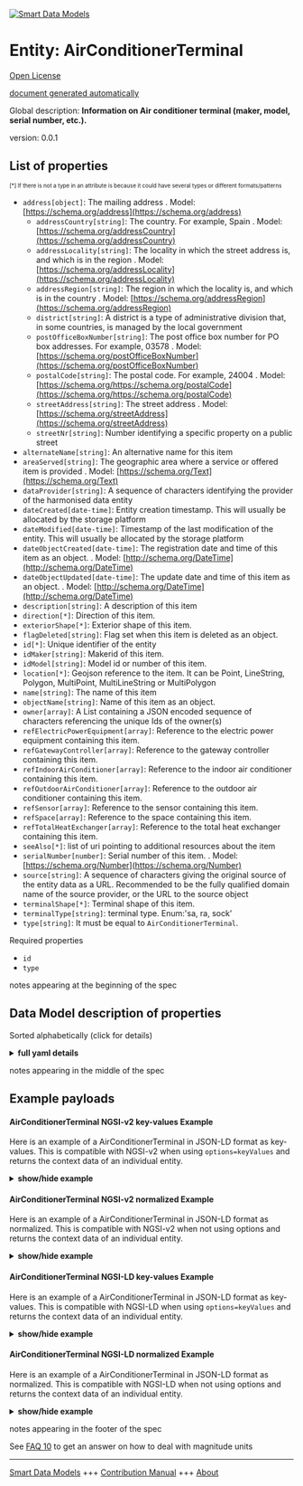 <!-- 10-Header -->  
[![Smart Data Models](https://smartdatamodels.org/wp-content/uploads/2022/01/SmartDataModels_logo.png "Logo")](https://smartdatamodels.org)  
Entity: AirConditionerTerminal  
==============================<!-- /10-Header -->  
<!-- 15-License -->  
[Open License](https://github.com/smart-data-models//dataModel.ZEB/blob/master/AirConditionerTerminal/LICENSE.md)  
[document generated automatically](https://docs.google.com/presentation/d/e/2PACX-1vTs-Ng5dIAwkg91oTTUdt8ua7woBXhPnwavZ0FxgR8BsAI_Ek3C5q97Nd94HS8KhP-r_quD4H0fgyt3/pub?start=false&loop=false&delayms=3000#slide=id.gb715ace035_0_60)  
<!-- /15-License -->  
<!-- 20-Description -->  
Global description: **Information on Air conditioner terminal (maker, model, serial number, etc.).**  
version: 0.0.1  
<!-- /20-Description -->  
<!-- 30-PropertiesList -->  

## List of properties  

<sup><sub>[*] If there is not a type in an attribute is because it could have several types or different formats/patterns</sub></sup>  
- `address[object]`: The mailing address  . Model: [https://schema.org/address](https://schema.org/address)	- `addressCountry[string]`: The country. For example, Spain  . Model: [https://schema.org/addressCountry](https://schema.org/addressCountry)  
	- `addressLocality[string]`: The locality in which the street address is, and which is in the region  . Model: [https://schema.org/addressLocality](https://schema.org/addressLocality)  
	- `addressRegion[string]`: The region in which the locality is, and which is in the country  . Model: [https://schema.org/addressRegion](https://schema.org/addressRegion)  
	- `district[string]`: A district is a type of administrative division that, in some countries, is managed by the local government    
	- `postOfficeBoxNumber[string]`: The post office box number for PO box addresses. For example, 03578  . Model: [https://schema.org/postOfficeBoxNumber](https://schema.org/postOfficeBoxNumber)  
	- `postalCode[string]`: The postal code. For example, 24004  . Model: [https://schema.org/https://schema.org/postalCode](https://schema.org/https://schema.org/postalCode)  
	- `streetAddress[string]`: The street address  . Model: [https://schema.org/streetAddress](https://schema.org/streetAddress)  
	- `streetNr[string]`: Number identifying a specific property on a public street    
- `alternateName[string]`: An alternative name for this item  - `areaServed[string]`: The geographic area where a service or offered item is provided  . Model: [https://schema.org/Text](https://schema.org/Text)- `dataProvider[string]`: A sequence of characters identifying the provider of the harmonised data entity  - `dateCreated[date-time]`: Entity creation timestamp. This will usually be allocated by the storage platform  - `dateModified[date-time]`: Timestamp of the last modification of the entity. This will usually be allocated by the storage platform  - `dateObjectCreated[date-time]`: The registration date and time of this item as an object.  . Model: [http://schema.org/DateTime](http://schema.org/DateTime)- `dateObjectUpdated[date-time]`: The update date and time of this item as an object.  . Model: [http://schema.org/DateTime](http://schema.org/DateTime)- `description[string]`: A description of this item  - `direction[*]`: Direction of this item.  - `exteriorShape[*]`: Exterior shape of this item.  - `flagDeleted[string]`: Flag set when this item is deleted as an object.  - `id[*]`: Unique identifier of the entity  - `idMaker[string]`: Makerid of this item.  - `idModel[string]`: Model id or number of this item.  - `location[*]`: Geojson reference to the item. It can be Point, LineString, Polygon, MultiPoint, MultiLineString or MultiPolygon  - `name[string]`: The name of this item  - `objectName[string]`: Name of this item as an object.  - `owner[array]`: A List containing a JSON encoded sequence of characters referencing the unique Ids of the owner(s)  - `refElectricPowerEquipment[array]`: Reference to the electric power equipment containing this item.  - `refGatewayController[array]`: Reference to the gateway controller containing this item.  - `refIndoorAirConditioner[array]`: Reference to the indoor air conditioner containing this item.  - `refOutdoorAirConditioner[array]`: Reference to the outdoor air conditioner containing this item.  - `refSensor[array]`: Reference to the sensor containing this item.  - `refSpace[array]`: Reference to the space containing this item.  - `refTotalHeatExchanger[array]`: Reference to the total heat exchanger containing this item.  - `seeAlso[*]`: list of uri pointing to additional resources about the item  - `serialNumber[number]`:  Serial number of this item.  . Model: [https://schema.org/Number](https://schema.org/Number)- `source[string]`: A sequence of characters giving the original source of the entity data as a URL. Recommended to be the fully qualified domain name of the source provider, or the URL to the source object  - `terminalShape[*]`: Terminal shape of this item.  - `terminalType[string]`: terminal type. Enum:'sa, ra, sock'  - `type[string]`: It must be equal to `AirConditionerTerminal`.  <!-- /30-PropertiesList -->  
<!-- 35-RequiredProperties -->  
Required properties  
- `id`  - `type`  <!-- /35-RequiredProperties -->  
<!-- 40-NotesYaml -->  
notes appearing at the beginning of the spec  
<!-- /40-NotesYaml -->  
<!-- 50-DataModelHeader -->  
## Data Model description of properties  
Sorted alphabetically (click for details)  
<!-- /50-DataModelHeader -->  
<!-- 60-ModelYaml -->  
<details><summary><strong>full yaml details</strong></summary>    
```yaml  
AirConditionerTerminal:    
  description: Information on Air conditioner terminal (maker, model, serial number, etc.).    
  properties:    
    address:    
      description: The mailing address    
      properties:    
        addressCountry:    
          description: The country. For example, Spain    
          type: string    
          x-ngsi:    
            model: https://schema.org/addressCountry    
            type: Property    
        addressLocality:    
          description: The locality in which the street address is, and which is in the region    
          type: string    
          x-ngsi:    
            model: https://schema.org/addressLocality    
            type: Property    
        addressRegion:    
          description: The region in which the locality is, and which is in the country    
          type: string    
          x-ngsi:    
            model: https://schema.org/addressRegion    
            type: Property    
        district:    
          description: A district is a type of administrative division that, in some countries, is managed by the local government    
          type: string    
          x-ngsi:    
            type: Property    
        postOfficeBoxNumber:    
          description: The post office box number for PO box addresses. For example, 03578    
          type: string    
          x-ngsi:    
            model: https://schema.org/postOfficeBoxNumber    
            type: Property    
        postalCode:    
          description: The postal code. For example, 24004    
          type: string    
          x-ngsi:    
            model: https://schema.org/https://schema.org/postalCode    
            type: Property    
        streetAddress:    
          description: The street address    
          type: string    
          x-ngsi:    
            model: https://schema.org/streetAddress    
            type: Property    
        streetNr:    
          description: Number identifying a specific property on a public street    
          type: string    
          x-ngsi:    
            type: Property    
      type: object    
      x-ngsi:    
        model: https://schema.org/address    
        type: Property    
    alternateName:    
      description: An alternative name for this item    
      type: string    
      x-ngsi:    
        type: Property    
    areaServed:    
      description: The geographic area where a service or offered item is provided    
      type: string    
      x-ngsi:    
        model: https://schema.org/Text    
        type: Property    
    dataProvider:    
      description: A sequence of characters identifying the provider of the harmonised data entity    
      type: string    
      x-ngsi:    
        type: Property    
    dateCreated:    
      description: Entity creation timestamp. This will usually be allocated by the storage platform    
      format: date-time    
      type: string    
      x-ngsi:    
        type: Property    
    dateModified:    
      description: Timestamp of the last modification of the entity. This will usually be allocated by the storage platform    
      format: date-time    
      type: string    
      x-ngsi:    
        type: Property    
    dateObjectCreated:    
      description: The registration date and time of this item as an object.    
      format: date-time    
      type: string    
      x-ngsi:    
        model: http://schema.org/DateTime    
        type: Property    
    dateObjectUpdated:    
      description: The update date and time of this item as an object.    
      format: date-time    
      type: string    
      x-ngsi:    
        model: http://schema.org/DateTime    
        type: Property    
    description:    
      description: A description of this item    
      type: string    
      x-ngsi:    
        type: Property    
    direction:    
      description: Direction of this item.    
      oneOf:    
        - description: Geojson reference to the item. Point    
          properties:    
            bbox:    
              description: BBox of the  Point    
              items:    
                type: number    
              minItems: 4    
              type: array    
              x-ngsi:    
                type: Property    
            coordinates:    
              description: Coordinates of the Point    
              items:    
                type: number    
              minItems: 2    
              type: array    
              x-ngsi:    
                type: Property    
            type:    
              enum:    
                - Point    
              type: string    
          required:    
            - type    
            - coordinates    
          title: GeoJSON Point    
          type: object    
          x-ngsi:    
            type: GeoProperty    
        - description: Geojson reference to the item. LineString    
          properties:    
            bbox:    
              description: BBox coordinates of the LineString    
              items:    
                type: number    
              minItems: 4    
              type: array    
              x-ngsi:    
                type: Property    
            coordinates:    
              description: Coordinates of the LineString    
              items:    
                items:    
                  type: number    
                minItems: 2    
                type: array    
              minItems: 2    
              type: array    
              x-ngsi:    
                type: Property    
            type:    
              enum:    
                - LineString    
              type: string    
          required:    
            - type    
            - coordinates    
          title: GeoJSON LineString    
          type: object    
          x-ngsi:    
            type: GeoProperty    
        - description: Geojson reference to the item. Polygon    
          properties:    
            bbox:    
              description: BBox coordinates of the Polygon    
              items:    
                type: number    
              minItems: 4    
              type: array    
              x-ngsi:    
                type: Property    
            coordinates:    
              description: Coordinates of the Polygon    
              items:    
                items:    
                  items:    
                    type: number    
                  minItems: 2    
                  type: array    
                minItems: 4    
                type: array    
              type: array    
              x-ngsi:    
                type: Property    
            type:    
              enum:    
                - Polygon    
              type: string    
          required:    
            - type    
            - coordinates    
          title: GeoJSON Polygon    
          type: object    
          x-ngsi:    
            type: GeoProperty    
        - description: Geojson reference to the item. MultiPoint    
          properties:    
            bbox:    
              description: BBox coordinates of the LineString    
              items:    
                type: number    
              minItems: 4    
              type: array    
              x-ngsi:    
                type: Property    
            coordinates:    
              description: Coordinates of the MulitPoint    
              items:    
                items:    
                  type: number    
                minItems: 2    
                type: array    
              type: array    
              x-ngsi:    
                type: Property    
            type:    
              enum:    
                - MultiPoint    
              type: string    
          required:    
            - type    
            - coordinates    
          title: GeoJSON MultiPoint    
          type: object    
          x-ngsi:    
            type: GeoProperty    
        - description: Geojson reference to the item. MultiLineString    
          properties:    
            bbox:    
              description: BBox coordinates of the LineString    
              items:    
                type: number    
              minItems: 4    
              type: array    
              x-ngsi:    
                type: Property    
            coordinates:    
              description: Coordinates of the MultiLineString    
              items:    
                items:    
                  items:    
                    type: number    
                  minItems: 2    
                  type: array    
                minItems: 2    
                type: array    
              type: array    
              x-ngsi:    
                type: Property    
            type:    
              enum:    
                - MultiLineString    
              type: string    
          required:    
            - type    
            - coordinates    
          title: GeoJSON MultiLineString    
          type: object    
          x-ngsi:    
            type: GeoProperty    
        - description: Geojson reference to the item. MultiLineString    
          properties:    
            bbox:    
              items:    
                type: number    
              minItems: 4    
              type: array    
            coordinates:    
              description: Coordinates of the MultiPolygon    
              items:    
                items:    
                  items:    
                    items:    
                      type: number    
                    minItems: 2    
                    type: array    
                  minItems: 4    
                  type: array    
                type: array    
              type: array    
              x-ngsi:    
                type: Property    
            type:    
              enum:    
                - MultiPolygon    
              type: string    
          required:    
            - type    
            - coordinates    
          title: GeoJSON MultiPolygon    
          type: object    
          x-ngsi:    
            type: GeoProperty    
      x-ngsi:    
        type: GeoProperty    
    exteriorShape:    
      description: Exterior shape of this item.    
      oneOf:    
        - description: Geojson reference to the item. Point    
          properties:    
            bbox:    
              description: BBox of the  Point    
              items:    
                type: number    
              minItems: 4    
              type: array    
              x-ngsi:    
                type: Property    
            coordinates:    
              description: Coordinates of the Point    
              items:    
                type: number    
              minItems: 2    
              type: array    
              x-ngsi:    
                type: Property    
            type:    
              enum:    
                - Point    
              type: string    
          required:    
            - type    
            - coordinates    
          title: GeoJSON Point    
          type: object    
          x-ngsi:    
            type: GeoProperty    
        - description: Geojson reference to the item. LineString    
          properties:    
            bbox:    
              description: BBox coordinates of the LineString    
              items:    
                type: number    
              minItems: 4    
              type: array    
              x-ngsi:    
                type: Property    
            coordinates:    
              description: Coordinates of the LineString    
              items:    
                items:    
                  type: number    
                minItems: 2    
                type: array    
              minItems: 2    
              type: array    
              x-ngsi:    
                type: Property    
            type:    
              enum:    
                - LineString    
              type: string    
          required:    
            - type    
            - coordinates    
          title: GeoJSON LineString    
          type: object    
          x-ngsi:    
            type: GeoProperty    
        - description: Geojson reference to the item. Polygon    
          properties:    
            bbox:    
              description: BBox coordinates of the Polygon    
              items:    
                type: number    
              minItems: 4    
              type: array    
              x-ngsi:    
                type: Property    
            coordinates:    
              description: Coordinates of the Polygon    
              items:    
                items:    
                  items:    
                    type: number    
                  minItems: 2    
                  type: array    
                minItems: 4    
                type: array    
              type: array    
              x-ngsi:    
                type: Property    
            type:    
              enum:    
                - Polygon    
              type: string    
          required:    
            - type    
            - coordinates    
          title: GeoJSON Polygon    
          type: object    
          x-ngsi:    
            type: GeoProperty    
        - description: Geojson reference to the item. MultiPoint    
          properties:    
            bbox:    
              description: BBox coordinates of the LineString    
              items:    
                type: number    
              minItems: 4    
              type: array    
              x-ngsi:    
                type: Property    
            coordinates:    
              description: Coordinates of the MulitPoint    
              items:    
                items:    
                  type: number    
                minItems: 2    
                type: array    
              type: array    
              x-ngsi:    
                type: Property    
            type:    
              enum:    
                - MultiPoint    
              type: string    
          required:    
            - type    
            - coordinates    
          title: GeoJSON MultiPoint    
          type: object    
          x-ngsi:    
            type: GeoProperty    
        - description: Geojson reference to the item. MultiLineString    
          properties:    
            bbox:    
              description: BBox coordinates of the LineString    
              items:    
                type: number    
              minItems: 4    
              type: array    
              x-ngsi:    
                type: Property    
            coordinates:    
              description: Coordinates of the MultiLineString    
              items:    
                items:    
                  items:    
                    type: number    
                  minItems: 2    
                  type: array    
                minItems: 2    
                type: array    
              type: array    
              x-ngsi:    
                type: Property    
            type:    
              enum:    
                - MultiLineString    
              type: string    
          required:    
            - type    
            - coordinates    
          title: GeoJSON MultiLineString    
          type: object    
          x-ngsi:    
            type: GeoProperty    
        - description: Geojson reference to the item. MultiLineString    
          properties:    
            bbox:    
              items:    
                type: number    
              minItems: 4    
              type: array    
            coordinates:    
              description: Coordinates of the MultiPolygon    
              items:    
                items:    
                  items:    
                    items:    
                      type: number    
                    minItems: 2    
                    type: array    
                  minItems: 4    
                  type: array    
                type: array    
              type: array    
              x-ngsi:    
                type: Property    
            type:    
              enum:    
                - MultiPolygon    
              type: string    
          required:    
            - type    
            - coordinates    
          title: GeoJSON MultiPolygon    
          type: object    
          x-ngsi:    
            type: GeoProperty    
      x-ngsi:    
        type: GeoProperty    
    flagDeleted:    
      description: Flag set when this item is deleted as an object.    
      type: string    
      x-ngsi:    
        type: Property    
    id:    
      anyOf:    
        - description: Identifier format of any NGSI entity    
          maxLength: 256    
          minLength: 1    
          pattern: ^[\w\-\.\{\}\$\+\*\[\]`|~^@!,:\\]+$    
          type: string    
          x-ngsi:    
            type: Property    
        - description: Identifier format of any NGSI entity    
          format: uri    
          type: string    
          x-ngsi:    
            type: Property    
      description: Unique identifier of the entity    
      x-ngsi:    
        type: Relationship    
    idMaker:    
      description: Makerid of this item.    
      type: string    
      x-ngsi:    
        type: Property    
    idModel:    
      description: Model id or number of this item.    
      type: string    
      x-ngsi:    
        type: Property    
    location:    
      description: Geojson reference to the item. It can be Point, LineString, Polygon, MultiPoint, MultiLineString or MultiPolygon    
      oneOf:    
        - description: Geojson reference to the item. Point    
          properties:    
            bbox:    
              description: BBox of the  Point    
              items:    
                type: number    
              minItems: 4    
              type: array    
              x-ngsi:    
                type: Property    
            coordinates:    
              description: Coordinates of the Point    
              items:    
                type: number    
              minItems: 2    
              type: array    
              x-ngsi:    
                type: Property    
            type:    
              enum:    
                - Point    
              type: string    
          required:    
            - type    
            - coordinates    
          title: GeoJSON Point    
          type: object    
          x-ngsi:    
            type: GeoProperty    
        - description: Geojson reference to the item. LineString    
          properties:    
            bbox:    
              description: BBox coordinates of the LineString    
              items:    
                type: number    
              minItems: 4    
              type: array    
              x-ngsi:    
                type: Property    
            coordinates:    
              description: Coordinates of the LineString    
              items:    
                items:    
                  type: number    
                minItems: 2    
                type: array    
              minItems: 2    
              type: array    
              x-ngsi:    
                type: Property    
            type:    
              enum:    
                - LineString    
              type: string    
          required:    
            - type    
            - coordinates    
          title: GeoJSON LineString    
          type: object    
          x-ngsi:    
            type: GeoProperty    
        - description: Geojson reference to the item. Polygon    
          properties:    
            bbox:    
              description: BBox coordinates of the Polygon    
              items:    
                type: number    
              minItems: 4    
              type: array    
              x-ngsi:    
                type: Property    
            coordinates:    
              description: Coordinates of the Polygon    
              items:    
                items:    
                  items:    
                    type: number    
                  minItems: 2    
                  type: array    
                minItems: 4    
                type: array    
              type: array    
              x-ngsi:    
                type: Property    
            type:    
              enum:    
                - Polygon    
              type: string    
          required:    
            - type    
            - coordinates    
          title: GeoJSON Polygon    
          type: object    
          x-ngsi:    
            type: GeoProperty    
        - description: Geojson reference to the item. MultiPoint    
          properties:    
            bbox:    
              description: BBox coordinates of the LineString    
              items:    
                type: number    
              minItems: 4    
              type: array    
              x-ngsi:    
                type: Property    
            coordinates:    
              description: Coordinates of the MulitPoint    
              items:    
                items:    
                  type: number    
                minItems: 2    
                type: array    
              type: array    
              x-ngsi:    
                type: Property    
            type:    
              enum:    
                - MultiPoint    
              type: string    
          required:    
            - type    
            - coordinates    
          title: GeoJSON MultiPoint    
          type: object    
          x-ngsi:    
            type: GeoProperty    
        - description: Geojson reference to the item. MultiLineString    
          properties:    
            bbox:    
              description: BBox coordinates of the LineString    
              items:    
                type: number    
              minItems: 4    
              type: array    
              x-ngsi:    
                type: Property    
            coordinates:    
              description: Coordinates of the MultiLineString    
              items:    
                items:    
                  items:    
                    type: number    
                  minItems: 2    
                  type: array    
                minItems: 2    
                type: array    
              type: array    
              x-ngsi:    
                type: Property    
            type:    
              enum:    
                - MultiLineString    
              type: string    
          required:    
            - type    
            - coordinates    
          title: GeoJSON MultiLineString    
          type: object    
          x-ngsi:    
            type: GeoProperty    
        - description: Geojson reference to the item. MultiLineString    
          properties:    
            bbox:    
              items:    
                type: number    
              minItems: 4    
              type: array    
            coordinates:    
              description: Coordinates of the MultiPolygon    
              items:    
                items:    
                  items:    
                    items:    
                      type: number    
                    minItems: 2    
                    type: array    
                  minItems: 4    
                  type: array    
                type: array    
              type: array    
              x-ngsi:    
                type: Property    
            type:    
              enum:    
                - MultiPolygon    
              type: string    
          required:    
            - type    
            - coordinates    
          title: GeoJSON MultiPolygon    
          type: object    
          x-ngsi:    
            type: GeoProperty    
      x-ngsi:    
        type: GeoProperty    
    name:    
      description: The name of this item    
      type: string    
      x-ngsi:    
        type: Property    
    objectName:    
      description: Name of this item as an object.    
      type: string    
      x-ngsi:    
        type: Property    
    owner:    
      description: A List containing a JSON encoded sequence of characters referencing the unique Ids of the owner(s)    
      items:    
        anyOf:    
          - description: Identifier format of any NGSI entity    
            maxLength: 256    
            minLength: 1    
            pattern: ^[\w\-\.\{\}\$\+\*\[\]`|~^@!,:\\]+$    
            type: string    
            x-ngsi:    
              type: Property    
          - description: Identifier format of any NGSI entity    
            format: uri    
            type: string    
            x-ngsi:    
              type: Property    
        description: Unique identifier of the entity    
        x-ngsi:    
          type: Relationship    
      type: array    
      x-ngsi:    
        type: Property    
    refElectricPowerEquipment:    
      description: Reference to the electric power equipment containing this item.    
      items:    
        description: Reference to the electric power equipment containing this item.    
        minItems: 1    
        type: string    
        uniqueItems: yes    
        x-ngsi:    
          type: Relationship    
      type: array    
      x-ngsi:    
        type: Relationship    
    refGatewayController:    
      description: Reference to the gateway controller containing this item.    
      items:    
        description: Reference to the gateway controller containing this item.    
        minItems: 1    
        type: string    
        uniqueItems: yes    
        x-ngsi:    
          type: Relationship    
      type: array    
      x-ngsi:    
        type: Relationship    
    refIndoorAirConditioner:    
      description: Reference to the indoor air conditioner containing this item.    
      items:    
        description: Reference to the indoor air conditioner containing this item.    
        minItems: 1    
        type: string    
        uniqueItems: yes    
        x-ngsi:    
          type: Relationship    
      type: array    
      x-ngsi:    
        type: Relationship    
    refOutdoorAirConditioner:    
      description: Reference to the outdoor air conditioner containing this item.    
      items:    
        description: Reference to the outdoor air conditioner containing this item.    
        minItems: 1    
        type: string    
        uniqueItems: yes    
        x-ngsi:    
          type: Relationship    
      type: array    
      x-ngsi:    
        type: Relationship    
    refSensor:    
      description: Reference to the sensor containing this item.    
      items:    
        description: Reference to the sensor containing this item.    
        minItems: 1    
        type: string    
        uniqueItems: yes    
        x-ngsi:    
          type: Relationship    
      type: array    
      x-ngsi:    
        type: Relationship    
    refSpace:    
      description: Reference to the space containing this item.    
      items:    
        description: Reference to the space containing this item.    
        minItems: 1    
        type: string    
        uniqueItems: yes    
        x-ngsi:    
          type: Relationship    
      type: array    
      x-ngsi:    
        type: Relationship    
    refTotalHeatExchanger:    
      description: Reference to the total heat exchanger containing this item.    
      items:    
        description: Reference to the total heat exchanger containing this item.    
        minItems: 1    
        type: string    
        uniqueItems: yes    
        x-ngsi:    
          type: Relationship    
      type: array    
      x-ngsi:    
        type: Relationship    
    seeAlso:    
      description: list of uri pointing to additional resources about the item    
      oneOf:    
        - items:    
            format: uri    
            type: string    
          minItems: 1    
          type: array    
        - format: uri    
          type: string    
      x-ngsi:    
        type: Property    
    serialNumber:    
      description: ' Serial number of this item.'    
      minimum: 0    
      type: number    
      x-ngsi:    
        model: https://schema.org/Number    
        type: Property    
    source:    
      description: A sequence of characters giving the original source of the entity data as a URL. Recommended to be the fully qualified domain name of the source provider, or the URL to the source object    
      type: string    
      x-ngsi:    
        type: Property    
    terminalShape:    
      description: Terminal shape of this item.    
      oneOf:    
        - description: Geojson reference to the item. Point    
          properties:    
            bbox:    
              description: BBox of the  Point    
              items:    
                type: number    
              minItems: 4    
              type: array    
              x-ngsi:    
                type: Property    
            coordinates:    
              description: Coordinates of the Point    
              items:    
                type: number    
              minItems: 2    
              type: array    
              x-ngsi:    
                type: Property    
            type:    
              enum:    
                - Point    
              type: string    
          required:    
            - type    
            - coordinates    
          title: GeoJSON Point    
          type: object    
          x-ngsi:    
            type: GeoProperty    
        - description: Geojson reference to the item. LineString    
          properties:    
            bbox:    
              description: BBox coordinates of the LineString    
              items:    
                type: number    
              minItems: 4    
              type: array    
              x-ngsi:    
                type: Property    
            coordinates:    
              description: Coordinates of the LineString    
              items:    
                items:    
                  type: number    
                minItems: 2    
                type: array    
              minItems: 2    
              type: array    
              x-ngsi:    
                type: Property    
            type:    
              enum:    
                - LineString    
              type: string    
          required:    
            - type    
            - coordinates    
          title: GeoJSON LineString    
          type: object    
          x-ngsi:    
            type: GeoProperty    
        - description: Geojson reference to the item. Polygon    
          properties:    
            bbox:    
              description: BBox coordinates of the Polygon    
              items:    
                type: number    
              minItems: 4    
              type: array    
              x-ngsi:    
                type: Property    
            coordinates:    
              description: Coordinates of the Polygon    
              items:    
                items:    
                  items:    
                    type: number    
                  minItems: 2    
                  type: array    
                minItems: 4    
                type: array    
              type: array    
              x-ngsi:    
                type: Property    
            type:    
              enum:    
                - Polygon    
              type: string    
          required:    
            - type    
            - coordinates    
          title: GeoJSON Polygon    
          type: object    
          x-ngsi:    
            type: GeoProperty    
        - description: Geojson reference to the item. MultiPoint    
          properties:    
            bbox:    
              description: BBox coordinates of the LineString    
              items:    
                type: number    
              minItems: 4    
              type: array    
              x-ngsi:    
                type: Property    
            coordinates:    
              description: Coordinates of the MulitPoint    
              items:    
                items:    
                  type: number    
                minItems: 2    
                type: array    
              type: array    
              x-ngsi:    
                type: Property    
            type:    
              enum:    
                - MultiPoint    
              type: string    
          required:    
            - type    
            - coordinates    
          title: GeoJSON MultiPoint    
          type: object    
          x-ngsi:    
            type: GeoProperty    
        - description: Geojson reference to the item. MultiLineString    
          properties:    
            bbox:    
              description: BBox coordinates of the LineString    
              items:    
                type: number    
              minItems: 4    
              type: array    
              x-ngsi:    
                type: Property    
            coordinates:    
              description: Coordinates of the MultiLineString    
              items:    
                items:    
                  items:    
                    type: number    
                  minItems: 2    
                  type: array    
                minItems: 2    
                type: array    
              type: array    
              x-ngsi:    
                type: Property    
            type:    
              enum:    
                - MultiLineString    
              type: string    
          required:    
            - type    
            - coordinates    
          title: GeoJSON MultiLineString    
          type: object    
          x-ngsi:    
            type: GeoProperty    
        - description: Geojson reference to the item. MultiLineString    
          properties:    
            bbox:    
              items:    
                type: number    
              minItems: 4    
              type: array    
            coordinates:    
              description: Coordinates of the MultiPolygon    
              items:    
                items:    
                  items:    
                    items:    
                      type: number    
                    minItems: 2    
                    type: array    
                  minItems: 4    
                  type: array    
                type: array    
              type: array    
              x-ngsi:    
                type: Property    
            type:    
              enum:    
                - MultiPolygon    
              type: string    
          required:    
            - type    
            - coordinates    
          title: GeoJSON MultiPolygon    
          type: object    
          x-ngsi:    
            type: GeoProperty    
      x-ngsi:    
        type: GeoProperty    
    terminalType:    
      description: terminal type. Enum:'sa, ra, sock'    
      enum:    
        - sa    
        - ra    
        - sock    
      type: string    
      x-ngsi:    
        type: Property    
    type:    
      description: It must be equal to `AirConditionerTerminal`.    
      enum:    
        - AirConditionerTerminal    
      type: string    
      x-ngsi:    
        type: Property    
  required:    
    - id    
    - type    
  type: object    
  x-derived-from: ''    
  x-disclaimer: Redistribution and use in source and binary forms, with or without modification, are permitted  provided that the license conditions are met. Copyleft (c) 2025 Contributors to Smart Data Models Program    
  x-license-url: https://github.com/smart-data-models/dataModel.ZEB/blob/master/AirConditionerTerminal/LICENSE.md    
  x-model-schema: https://smart-data-models.github.io/dataModel.ZEB/AirConditionerTerminal/schema.json    
  x-model-tags: Smart Building    
  x-version: 0.0.1    
```  
</details>    
<!-- /60-ModelYaml -->  
<!-- 70-MiddleNotes -->  
notes appearing in the middle of the spec  
<!-- /70-MiddleNotes -->  
<!-- 80-Examples -->  
## Example payloads    
#### AirConditionerTerminal NGSI-v2 key-values Example    
Here is an example of a AirConditionerTerminal in JSON-LD format as key-values. This is compatible with NGSI-v2 when  using `options=keyValues` and returns the context data of an individual entity.  
<details><summary><strong>show/hide example</strong></summary>    
```json  
{  
  "id": "urn:ngsi-ld:AirConditionerTerminal:FAT0000000001",  
  "type": "AirConditionerTerminal",  
  "dateObjectCreated": "2020-07-20T17:17:00.621Z",  
  "dateObjectUpdated": "2020-07-20T17:17:00.621Z",  
  "direction": {  
    "type": "Point",  
    "coordinates": [  
      0,  
      0,  
      90  
    ]  
  },  
  "flagDeleted": "false",  
  "idMaker": "unknown",  
  "objectName": "sealing_diffuser",  
  "refGatewayController": [  
    "urn:ngsi-ld:GatewayController:FGA0000000001"  
  ],  
  "refIndoorAirConditioner": [  
    "urn:ngsi-ld:IndoorAirConditioner:FAI0000000001"  
  ],  
  "refOutdoorAirConditioner": [  
    "urn:ngsi-ld:OutdoorAirConditioner:FAO0000000001"  
  ],  
  "terminalType": "sa"  
}  
```  
</details>  
#### AirConditionerTerminal NGSI-v2 normalized Example    
Here is an example of a AirConditionerTerminal in JSON-LD format as normalized. This is compatible with NGSI-v2 when not using options and returns the context data of an individual entity.  
<details><summary><strong>show/hide example</strong></summary>    
```json  
{  
  "id": "urn:ngsi-ld:AirConditionerTerminal:FAT0000000001",  
  "type": "AirConditionerTerminal",  
  "dateObjectCreated": {  
    "type": "DateTime",  
    "value": "2020-07-20T17:17:00.621Z"  
  },  
  "dateObjectUpdated": {  
    "type": "DateTime",  
    "value": "2020-07-20T17:17:00.621Z"  
  },  
  "direction": {  
    "type": "StructuredValue",  
    "value": {  
      "type": "Point",  
      "coordinates": [  
        0,  
        0,  
        90  
      ]  
    }  
  },  
  "flagDeleted": {  
    "type": "Text",  
    "value": "false"  
  },  
  "idMaker": {  
    "type": "Text",  
    "value": "unknown"  
  },  
  "objectName": {  
    "type": "Text",  
    "value": "sealing_diffuser"  
  },  
  "refGatewayController": {  
    "type": "URI",  
    "value": "urn:ngsi-ld:GatewayController:FGA0000000001"  
  },  
  "refIndoorAirConditioner": {  
    "type": "URI",  
    "value": "urn:ngsi-ld:IndoorAirConditioner:FAI0000000001"  
  },  
  "refOutdoorAirConditioner": {  
    "type": "URI",  
    "value": "urn:ngsi-ld:OutdoorAirConditioner:FAO0000000001"  
  },  
  "terminalType": {  
    "type": "Text",  
    "value": "sa"  
  }  
}  
```  
</details>  
#### AirConditionerTerminal NGSI-LD key-values Example    
Here is an example of a AirConditionerTerminal in JSON-LD format as key-values. This is compatible with NGSI-LD when  using `options=keyValues` and returns the context data of an individual entity.  
<details><summary><strong>show/hide example</strong></summary>    
```json  
{  
  "@context": [  
    "https://smart-data-models.github.io/dataModel.ZEB/context.jsonld"  
  ],  
  "id": "urn:ngsi-ld:AirConditionerTerminal:FAT0000000001",  
  "type": "AirConditionerTerminal",  
  "dateObjectCreated": "2020-07-20T17:17:00.621Z",  
  "dateObjectUpdated": "2020-07-20T17:17:00.621Z",  
  "direction": {  
    "type": "Point",  
    "coordinates": [  
      0,  
      0,  
      90  
    ]  
  },  
  "flagDeleted": "false",  
  "idMaker": "unknown",  
  "objectName": "sealing_diffuser",  
  "refGatewayController": [  
    "urn:ngsi-ld:GatewayController:FGA0000000001"  
  ],  
  "refIndoorAirConditioner": [  
    "urn:ngsi-ld:IndoorAirConditioner:FAI0000000001"  
  ],  
  "refOutdoorAirConditioner": [  
    "urn:ngsi-ld:OutdoorAirConditioner:FAO0000000001"  
  ],  
  "terminalType": "sa"  
}  
```  
</details>  
#### AirConditionerTerminal NGSI-LD normalized Example    
Here is an example of a AirConditionerTerminal in JSON-LD format as normalized. This is compatible with NGSI-LD when not using options and returns the context data of an individual entity.  
<details><summary><strong>show/hide example</strong></summary>    
```json  
{  
  "id": "urn:ngsi-ld:AirConditionerTerminal:FAT0000000001",  
  "type": "AirConditionerTerminal",  
  "dateObjectCreated": {  
    "type": "Property",  
    "value": {  
      "@type": "string",  
      "@value": "2020-07-20T17:17:00.621Z"  
    }  
  },  
  "dateObjectUpdated": {  
    "type": "Property",  
    "value": {  
      "@type": "string",  
      "@value": "2020-07-20T17:17:00.621Z"  
    }  
  },  
  "direction": {  
    "type": "GeoProperty",  
    "value": {  
      "type": "Point",  
      "coordinates": [  
        0,  
        0,  
        90  
      ]  
    }  
  },  
  "flagDeleted": {  
    "type": "Property",  
    "value": "false"  
  },  
  "idMaker": {  
    "type": "Property",  
    "value": "unknown"  
  },  
  "objectName": {  
    "type": "Property",  
    "value": "sealing_diffuser"  
  },  
  "refGatewayController": {  
    "type": "Relationship",  
    "object": "urn:ngsi-ld:GatewayController:SGA0000000001"  
  },  
  "refIndoorAirConditioner": {  
    "type": "Relationship",  
    "object": "urn:ngsi-ld:IndoorAirConditioner:FAI0000000001"  
  },  
  "refOutdoorAirConditioner": {  
    "type": "Relationship",  
    "object": "urn:ngsi-ld:OutdoorAirConditioner:FAO0000000001"  
  },  
  "terminalType": {  
    "type": "Property",  
    "value": "sa"  
  },  
  "@context": [  
    "https://smart-data-models.github.io/dataModel.ZEB/context.jsonld"  
  ]  
}  
```  
</details><!-- /80-Examples -->  
<!-- 90-FooterNotes -->  
notes appearing in the footer of the spec  
<!-- /90-FooterNotes -->  
<!-- 95-Units -->  
See [FAQ 10](https://smartdatamodels.org/index.php/faqs/) to get an answer on how to deal with magnitude units  
<!-- /95-Units -->  
<!-- 97-LastFooter -->  
---  
[Smart Data Models](https://smartdatamodels.org) +++ [Contribution Manual](https://bit.ly/contribution_manual) +++ [About](https://bit.ly/Introduction_SDM)<!-- /97-LastFooter -->  
